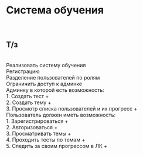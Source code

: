 <h1>Система обучения </h1><br>
<h2>Т/з</h2> <br>
Реализовать систему обучения <br>
Регистрацию <br>
Разделение пользователей по ролям <br>
Ограничить доступ к админке <br>
Админку в которой есть возможность:<br>
1. Создать тест + <br>
2. Создать тему + <br>
3. Просмотр списка пользователей и их прогресс + <br>
Пользователь должен иметь возможность: <br>
1. Зарегистрироваться + <br>
2. Авторизоваться + <br>
3. Просматривать темы + <br>
4. Проходить тесты по темам + <br>
5. Следить за своим прогрессом в ЛК + <br>
